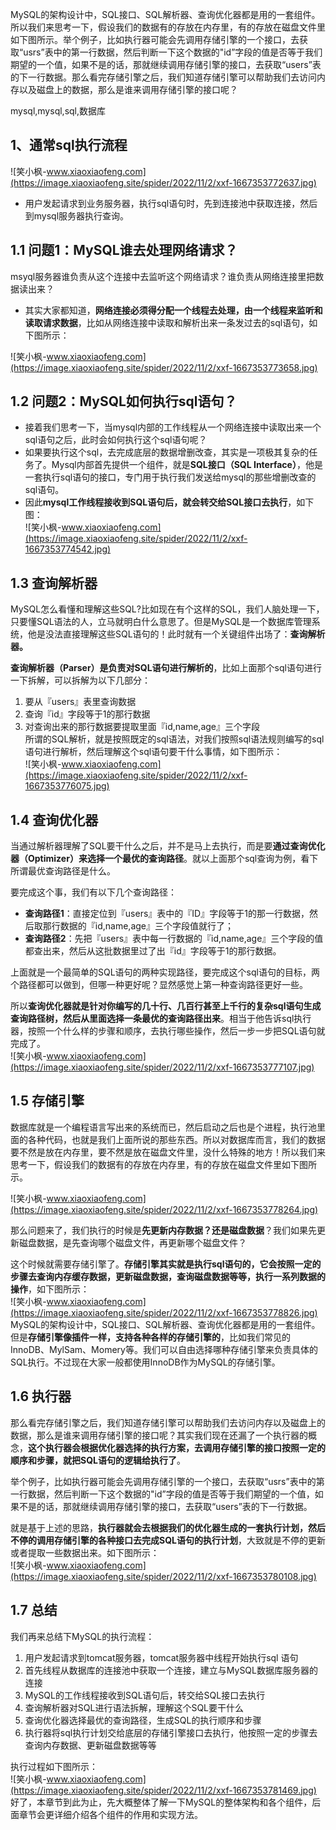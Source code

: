 MySQL的架构设计中，SQL接口、SQL解析器、查询优化器都是用的一套组件。所以我们来思考一下，假设我们的数据有的存放在内存里，有的存放在磁盘文件里如下图所示。举个例子，比如执行器可能会先调用存储引擎的一个接口，去获取“usrs”表中的第一行数据，然后判断一下这个数据的"id”字段的值是否等于我们期望的一个值，如果不是的话，那就继续调用存储引擎的接口，去获取“users”表的下一行数据。那么看完存储引擎之后，我们知道存储引擎可以帮助我们去访问内存以及磁盘上的数据，那么是谁来调用存储引擎的接口呢？

mysql,mysql,sql,数据库

## 1、通常sql执行流程 ##

![笑小枫-www.xiaoxiaofeng.com](https://image.xiaoxiaofeng.site/spider/2022/11/2/xxf-1667353772637.jpg)

 *  用户发起请求到业务服务器，执行sql语句时，先到连接池中获取连接，然后到mysql服务器执行查询。

## 1.1 问题1：MySQL谁去处理网络请求？ ##

msyql服务器谁负责从这个连接中去监听这个网络请求？谁负责从网络连接里把数据读出来？

 *  其实大家都知道，**网络连接必须得分配一个线程去处理，由一个线程来监听和读取请求数据**，比如从网络连接中读取和解析出来一条发过去的sql语句，如下图所示：

![笑小枫-www.xiaoxiaofeng.com](https://image.xiaoxiaofeng.site/spider/2022/11/2/xxf-1667353773658.jpg)

## 1.2 问题2：MySQL如何执行sql语句？ ##

 *  接着我们思考一下，当mysql内部的工作线程从一个网络连接中读取出来一个sql语句之后，此时会如何执行这个sql语句呢？
 *  如果要执行这个sql，去完成底层的数据增删改查，其实是一项极其复杂的任务了。Mysql内部首先提供一个组件，就是**SQL接口（SQL Interface）**，他是一套执行sql语句的接口，专门用于执行我们发送给mysql的那些增删改查的sql语句。
 *  因此**mysql工作线程接收到SQL语句后，就会转交给SQL接口去执行**，如下图：  
    ![笑小枫-www.xiaoxiaofeng.com](https://image.xiaoxiaofeng.site/spider/2022/11/2/xxf-1667353774542.jpg)

## 1.3 查询解析器 ##

MySQL怎么看懂和理解这些SQL?比如现在有个这样的SQL，我们人脑处理一下，只要懂SQL语法的人，立马就明白什么意思了。但是MySQL是一个数据库管理系统，他是没法直接理解这些SQL语句的！此时就有一个关键组件出场了：**查询解析器。**

**查询解析器（Parser）是负责对SQL语句进行解析的**，比如上面那个sql语句进行一下拆解，可以拆解为以下几部分：

1.  要从『users』表里查询数据
2.  查询『id』字段等于1的那行数据
3.  对查询出来的那行数据要提取里面『id,name,age』三个字段  
    所谓的SQL解析，就是按照既定的sql语法，对我们按照sql语法规则编写的sql语句进行解析，然后理解这个sql语句要干什么事情，如下图所示：  
    ![笑小枫-www.xiaoxiaofeng.com](https://image.xiaoxiaofeng.site/spider/2022/11/2/xxf-1667353776075.jpg)

## 1.4 查询优化器 ##

当通过解析器理解了SQL要干什么之后，并不是马上去执行，而是要**通过查询优化器（Optimizer）来选择一个最优的查询路径**。就以上面那个sql查询为例，看下所谓最优查询路径是什么。

要完成这个事，我们有以下几个查询路径：

 *  **查询路径1**：直接定位到『users』表中的『ID』字段等于1的那一行数据，然后取那行数据的『id,name,age』三个字段值就行了；
 *  **查询路径2**：先把『users』表中每一行数据的『id,name,age』三个字段的值都查出来，然后从这批数据里过了出『id』字段等于1的那行数据。

上面就是一个最简单的SQL语句的两种实现路径，要完成这个sql语句的目标，两个路径都可以做到，但哪一种更好呢？显然感觉上第一种查询路径更好一些。

所以**查询优化器就是针对你编写的几十行、几百行甚至上千行的复杂sql语句生成查询路径树，然后从里面选择一条最优的查询路径出来**。相当于他告诉sql执行器，按照一个什么样的步骤和顺序，去执行哪些操作，然后一步一步把SQL语句就完成了。  
![笑小枫-www.xiaoxiaofeng.com](https://image.xiaoxiaofeng.site/spider/2022/11/2/xxf-1667353777107.jpg)

## 1.5 存储引擎 ##

数据库就是一个编程语言写出来的系统而已，然后启动之后也是个进程，执行池里面的各种代码，也就是我们上面所说的那些东西。所以对数据库而言，我们的数据要不然是放在内存里，要不然是放在磁盘文件里，没什么特殊的地方！所以我们来思考一下，假设我们的数据有的存放在内存里，有的存放在磁盘文件里如下图所示。

![笑小枫-www.xiaoxiaofeng.com](https://image.xiaoxiaofeng.site/spider/2022/11/2/xxf-1667353778264.jpg)

那么问题来了，我们执行的时候是**先更新内存数据？还是磁盘数据**？我们如果先更新磁盘数据，是先查询哪个磁盘文件，再更新哪个磁盘文件？

这个时候就需要存储引擎了。**存储引擎其实就是执行sql语句的，它会按照一定的步骤去查询内存缓存数据，更新磁盘数据，查询磁盘数据等等，执行一系列数据的操作**，如下图所示：  
![笑小枫-www.xiaoxiaofeng.com](https://image.xiaoxiaofeng.site/spider/2022/11/2/xxf-1667353778826.jpg)  
MySQL的架构设计中，SQL接口、SQL解析器、查询优化器都是用的一套组件。但是**存储引擎像插件一样，支持各种各样的存储引擎的**，比如我们常见的InnoDB、MylSam、Momery等。我们可以自由选择哪种存储引擎来负责具体的SQL执行。不过现在大家一般都使用InnoDB作为MySQL的存储引擎。

## 1.6 执行器 ##

那么看完存储引擎之后，我们知道存储引擎可以帮助我们去访问内存以及磁盘上的数据，那么是谁来调用存储引擎的接口呢？其实我们现在还漏了一个执行器的概念，**这个执行器会根据优化器选择的执行方案，去调用存储引擎的接口按照一定的顺序和步骤，就把SQL语句的逻辑给执行了**。

举个例子，比如执行器可能会先调用存储引擎的一个接口，去获取“usrs”表中的第一行数据，然后判断一下这个数据的"id”字段的值是否等于我们期望的一个值，如果不是的话，那就继续调用存储引擎的接口，去获取“users”表的下一行数据。

就是基于上述的思路，**执行器就会去根据我们的优化器生成的一套执行计划，然后不停的调用存储引擎的各种接口去完成SQL语句的执行计划**，大致就是不停的更新或者提取一些数据出来。如下图所示：  
![笑小枫-www.xiaoxiaofeng.com](https://image.xiaoxiaofeng.site/spider/2022/11/2/xxf-1667353780108.jpg)

## 1.7 总结 ##

我们再来总结下MySQL的执行流程：

1.  用户发起请求到tomcat服务器，tomcat服务器中线程开始执行sql 语句
2.  首先线程从数据库的连接池中获取一个连接，建立与MySQL数据库服务器的连接
3.  MySQL的工作线程接收到SQL语句后，转交给SQL接口去执行
4.  查询解析器对SQL进行语法拆解，理解这个SQL要干什么
5.  查询优化器选择最优的查询路径，生成SQL的执行顺序和步骤
6.  执行器将sql执行计划交给底层的存储引擎接口去执行，他按照一定的步骤去查询内存数据、更新磁盘数据等等

执行过程如下图所示：  
![笑小枫-www.xiaoxiaofeng.com](https://image.xiaoxiaofeng.site/spider/2022/11/2/xxf-1667353781469.jpg)  
好了，本章节到此为止，先大概整体了解一下MySQL的整体架构和各个组件，后面章节会更详细介绍各个组件的作用和实现方法。  


